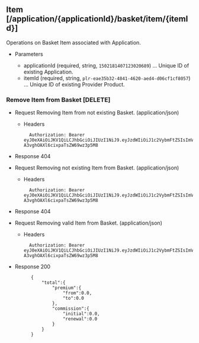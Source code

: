 ## Item [/application/{applicationId}/basket/item/{itemId}]
Operations on Basket Item associated with Application.

+ Parameters

    + applicationId (required, string, `1502181407123020689`) ... Unique ID of existing Application.
    + itemId (required, string, `plr-eae35b32-4841-4620-aed4-d06cf1cf8057`) ... Unique ID of existing Provider Product.

### Remove Item from Basket [DELETE]
+ Request Removing Item from not existing Basket. (application/json)

    + Headers

            Authorization: Bearer eyJ0eXAiOiJKV1QiLCJhbGciOiJIUzI1NiJ9.eyJzdWIiOiJ1c2VybmFtZSIsImV4cCI6MTQyMjU0MDAzMH0.oyMYL7t57jhBvw-A3vghOAXl6cixpaTsZW69wz3p5M8

+ Response 404

+ Request Removing not existing Item from Basket. (application/json)

    + Headers

            Authorization: Bearer eyJ0eXAiOiJKV1QiLCJhbGciOiJIUzI1NiJ9.eyJzdWIiOiJ1c2VybmFtZSIsImV4cCI6MTQyMjU0MDAzMH0.oyMYL7t57jhBvw-A3vghOAXl6cixpaTsZW69wz3p5M8

+ Response 404

+ Request Removing valid Item from Basket. (application/json)

    + Headers

            Authorization: Bearer eyJ0eXAiOiJKV1QiLCJhbGciOiJIUzI1NiJ9.eyJzdWIiOiJ1c2VybmFtZSIsImV4cCI6MTQyMjU0MDAzMH0.oyMYL7t57jhBvw-A3vghOAXl6cixpaTsZW69wz3p5M8

+ Response 200

            {
                "total":{
                    "premium":{
                        "from":0.0,
                        "to":0.0
                    },
                    "commission":{
                        "initial":0.0,
                        "renewal":0.0
                    }
                }
            }

